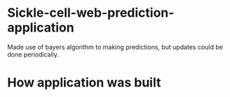 # Sickle-cell-web-prediction-application
Made use of bayers algorithm to making predictions, but updates could be done periodically. 
# How application was built
